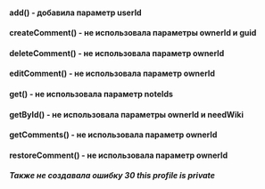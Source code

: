 #### add() - добавила параметр userId
#### createComment() - не использовала параметры ownerId и guid
#### deleteComment() - не использовала параметр ownerId
#### editComment() - не использовала параметр ownerId
#### get() - не использовала параметр noteIds
#### getById() - не использовала параметры ownerId и needWiki
#### getComments() - не использовала параметр ownerId
#### restoreComment() - не использовала параметр ownerId

##### Также не создавала ошибку 30 this profile is private
